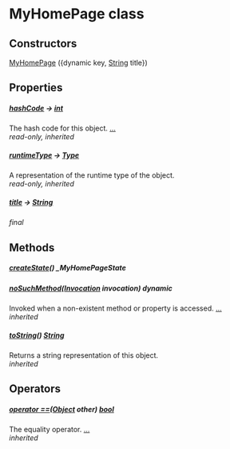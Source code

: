 
# MyHomePage class




## Constructors

[MyHomePage](../my_app/MyHomePage/MyHomePage.md) ({dynamic key, [String](https://api.flutter.dev/flutter/dart-core/String-class.html) title})

   
 


## Properties

##### [hashCode](https://api.flutter.dev/flutter/dart-core/Object/hashCode.html) &#8594; [int](https://api.flutter.dev/flutter/dart-core/int-class.html)

The hash code for this object. [...](https://api.flutter.dev/flutter/dart-core/Object/hashCode.html)  
_read-only, inherited_

##### [runtimeType](https://api.flutter.dev/flutter/dart-core/Object/runtimeType.html) &#8594; [Type](https://api.flutter.dev/flutter/dart-core/Type-class.html)

A representation of the runtime type of the object.   
_read-only, inherited_

##### [title](../my_app/MyHomePage/title.md) &#8594; [String](https://api.flutter.dev/flutter/dart-core/String-class.html)

   
_final_


## Methods

##### [createState](../my_app/MyHomePage/createState.md)() _MyHomePageState

   


##### [noSuchMethod](https://api.flutter.dev/flutter/dart-core/Object/noSuchMethod.html)([Invocation](https://api.flutter.dev/flutter/dart-core/Invocation-class.html) invocation) dynamic

Invoked when a non-existent method or property is accessed. [...](https://api.flutter.dev/flutter/dart-core/Object/noSuchMethod.html)  
_inherited_

##### [toString](https://api.flutter.dev/flutter/dart-core/Object/toString.html)() [String](https://api.flutter.dev/flutter/dart-core/String-class.html)

Returns a string representation of this object.   
_inherited_


## Operators

##### [operator ==](https://api.flutter.dev/flutter/dart-core/Object/operator_equals.html)([Object](https://api.flutter.dev/flutter/dart-core/Object-class.html) other) [bool](https://api.flutter.dev/flutter/dart-core/bool-class.html)

The equality operator. [...](https://api.flutter.dev/flutter/dart-core/Object/operator_equals.html)  
_inherited_





